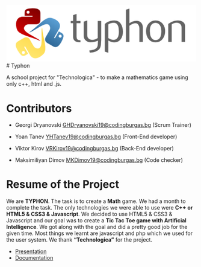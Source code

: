 <img src="images/typhon.png">
# Typhon

A school project for "Technologica" - to make a mathematics game using only c++, html and .js.

# Contributors

- Georgi Dryanovski <GHDryanovski19@codingburgas.bg> (Scrum Trainer)

- Yoan Tanev <YHTanev19@codingburgas.bg>  (Front-End developer)

- Viktor Kirov <VRKirov19@codingburgas.bg> (Back-End developer)

- Maksimiliyan Dimov <MKDimov19@codingburgas.bg> (Code checker)

# Resume of the Project

We are **TYPHON**. The task is to create a **Math** game. We had a month to complete the task. The only technologies we were able to use were **C++ or HTML5 & CSS3 & Javascript**. We decided to use HTML5 & CSS3 & Javascript and our goal was to create a **Tic Tac Toe game with Artificial Intelligence**. We got along with the goal and did a pretty good job for the given time. Most things we learnt are javascript and php which we used for the user system. We thank **“Technologica”** for the project.

* [Presentation](https://codingburgas-my.sharepoint.com/:p:/g/personal/mkdimov19_codingburgas_bg/ERyfNqnZ7k9Lunc80FvP5DkBtC8OGg02Ky6owfxBuzE3eQ?e=tLWcao)
* [Documentation](https://codingburgas-my.sharepoint.com/:w:/r/personal/ghdryanovski19_codingburgas_bg/_layouts/15/Doc.aspx?sourcedoc=%7B65057B3E-F7C5-46B8-A055-8403E7082776%7D&file=TYPHON.docx&action=edit&mobileredirect=true&wdNewAndOpenCt=1606144241533&ct=1606144241533&wdPreviousSession=3da44716-463d-426e-b087-4bb916bd7a0b&wdOrigin=OFFICECOM-WEB.START.UPLOAD)
